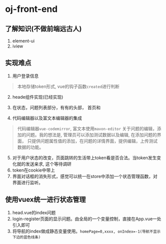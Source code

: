 # oj-front-end

## 了解知识(不做前端远古人)
1. element-ui
2. iview

## 实现难点
1. 用户登录信息
>  本地存储token形式, vue的钩子函数`created`进行判断

2. heade组件实现(已经实现)

3. 在状态，问题列表部分，有有的头部， 首页和
4. 代码编辑器以及富文本编辑器的集成
> 代码编辑器`vue-codemirror`, 富文本使用`mavon-editor`
> 关于问题的编辑，添加的问题。我的想法是, 管理员可以添加测试数据以及编辑, 在添加问题的界面，
> 只提供问题属性值的添加，在问题的详情界面，提供编辑，上传测试数据的功能。

5. 对于用户状态的改变，页面跳转的生活带上token看是否合法。当token发生变化就的发送亲求,  这个等待调研
6. token在cookie中带上
7. 界面对话框的消失形式，感觉可以统一在store中添加一个状态管理函数，对界面进行监听。

## 使用vuex统一进行状态管理
1. head.vue的index问题
2. login-register页面的显示问题。由全局的一个变量控制，直接在App.vue一处引入即可
3. 将导航的index做成静态变量使用。`homePage=0,xxxx, onIndex=-1(导航不显示下边的蓝色线条)`
